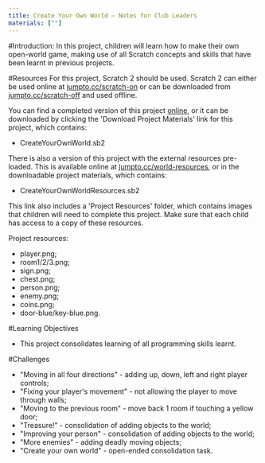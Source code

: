 ```yaml
---
title: Create Your Own World — Notes for Club Leaders
materials: [""]
---
```


#Introduction:
In this project, children will learn how to make their own open-world game, making use of all Scratch concepts and skills that have been learnt in previous projects.

#Resources
For this project, Scratch 2 should be used. Scratch 2 can either be used online at [jumpto.cc/scratch-on](http://jumpto.cc/scratch-on) or can be downloaded from [jumpto.cc/scratch-off](http://jumpto.cc/scratch-off) and used offline.

You can find a completed version of this project <a href="http://scratch.mit.edu/projects/34248822/#editor">online</a>, or it can be downloaded by clicking the 'Download Project Materials' link for this project, which contains:

+ CreateYourOwnWorld.sb2

There is also a version of this project with the external resources pre-loaded. This is available online at [jumpto.cc/world-resources](http://jumpto.cc/world-resources), or in the downloadable project materials, which contains:

+ CreateYourOwnWorldResources.sb2 

This link also includes a 'Project Resources' folder, which contains images that children will need to complete this project. Make sure that each child has access to a copy of these resources.

Project resources:
+ player.png;
+ room1/2/3.png;
+ sign.png;
+ chest.png;
+ person.png;
+ enemy.png;
+ coins.png;
+ door-blue/key-blue.png.


#Learning Objectives
+ This project consolidates learning of all programming skills learnt.

#Challenges
+ "Moving in all four directions" - adding up, down, left and right player controls;
+ "Fixing your player's movement" - not allowing the player to move through walls;
+ "Moving to the previous room" - move back 1 room if touching a yellow door;
+ "Treasure!" - consolidation of adding objects to the world;
+ "Improving your person" - consolidation of adding objects to the world;
+ "More enemies" - adding deadly moving objects;
+ "Create your own world" - open-ended consolidation task.
